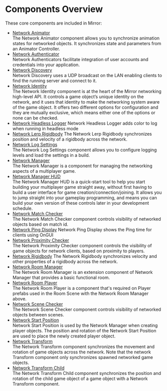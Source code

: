 # Components Overview

These core components are included in Mirror:

-   [Network Animator](NetworkAnimator.md)  
    The Network Animator component allows you to synchronize animation states for networked objects. It synchronizes state and parameters from an Animator Controller.
-   [Network Authenticator](Authenticators/index.md)  
    Network Authenticators facilitate integration of user accounts and credentials into your application.
-   [Network Discovery](NetworkDiscovery.md)  
    Network Discovery uses a UDP broadcast on the LAN enabling clients to find the running server and connect to it.
-   [Network Identity](NetworkIdentity.md)  
    The Network Identity component is at the heart of the Mirror networking high-level API. It controls a game object’s unique identity on the network, and it uses that identity to make the networking system aware of the game object. It offers two different options for configuration and they are mutually exclusive, which means either one of the options or none can be checked.
-   [Network Headless Logger](NetworkHeadlessLogger.md)
    Network Headless Logger adds color to log when running in headless mode
-   [Network Lerp Rigidbody](NetworkLerpRigidbody.md)
    The Network Lerp Rigidbody synchronizes position and velocity of a rigidbody across the network.
-   [Network Log Settings](NetworkLogSettings.md)  
    The Network Log Settings component allows you to configure logging levels and load the settings in a build.
-   [Network Manager](NetworkManager.md)  
    The Network Manager is a component for managing the networking aspects of a multiplayer game.
-   [Network Manager HUD](NetworkManagerHUD.md)  
    The Network Manager HUD is a quick-start tool to help you start building your multiplayer game straight away, without first having to build a user interface for game creation/connection/joining. It allows you to jump straight into your gameplay programming, and means you can build your own version of these controls later in your development schedule.
-   [Network Match Checker](NetworkMatchChecker.md)  
    The Network Match Checker component controls visibility of networked objects based on match id.
-   [Network Ping Display](NetworkPingDisplay.md)
    Network Ping Display shows the Ping time for clients using OnGUI
-   [Network Proximity Checker](NetworkProximityChecker.md)  
    The Network Proximity Checker component controls the visibility of game objects for network clients, based on proximity to players.
-   [Network Rigidbody](NetworkRigidbody.md)
    The Network Rigidbody synchronizes velocity and other properties of a rigidbody across the network.
-   [Network Room Manager](NetworkRoomManager.md)  
    The Network Room Manager is an extension component of Network Manager that provides a basic functional room.
-   [Network Room Player](NetworkRoomPlayer.md)  
    The Network Room Player is a component that's required on Player prefabs used in the Room Scene with the Network Room Manager above.
-   [Network Scene Checker](NetworkSceneChecker.md)  
    The Network Scene Checker component controls visibility of networked objects between scenes.
-   [Network Start Position](NetworkStartPosition.md)  
    Network Start Position is used by the Network Manager when creating player objects. The position and rotation of the Network Start Position are used to place the newly created player object.
-   [Network Transform](NetworkTransform.md)  
    The Network Transform component synchronizes the movement and rotation of game objects across the network. Note that the network Transform component only synchronizes spawned networked game objects.
-   [Network Transform Child](NetworkTransformChild.md)  
    The Network Transform Child component synchronizes the position and rotation of the child game object of a game object with a Network Transform component.

